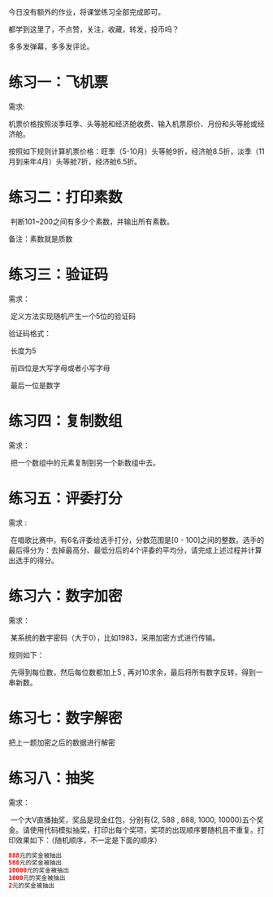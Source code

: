 今日没有额外的作业，将课堂练习全部完成即可。

都学到这里了，不点赞，关注，收藏，转发，投币吗？

多多发弹幕，多多发评论。

# 练习一：飞机票

需求:

​	机票价格按照淡季旺季、头等舱和经济舱收费、输入机票原价、月份和头等舱或经济舱。

​	按照如下规则计算机票价格：旺季（5-10月）头等舱9折，经济舱8.5折，淡季（11月到来年4月）头等舱7折，经济舱6.5折。







# 练习二：打印素数

​	判断101~200之间有多少个素数，并输出所有素数。

备注：素数就是质数







# 练习三：验证码

需求：

​	定义方法实现随机产生一个5位的验证码

验证码格式：

​	长度为5

​	前四位是大写字母或者小写字母

​	最后一位是数字







# 练习四：复制数组

需求：

​	把一个数组中的元素复制到另一个新数组中去。





# 练习五：评委打分

需求 :  

​	在唱歌比赛中，有6名评委给选手打分，分数范围是[0 - 100]之间的整数。选手的最后得分为：去掉最高分、最低分后的4个评委的平均分，请完成上述过程并计算出选手的得分。



# 练习六：数字加密

需求：

​	某系统的数字密码（大于0），比如1983，采用加密方式进行传输。

规则如下：

​	先得到每位数，然后每位数都加上5 , 再对10求余，最后将所有数字反转，得到一串新数。





# 练习七：数字解密

把上一题加密之后的数据进行解密



# 练习八：抽奖

需求：

​	一个大V直播抽奖，奖品是现金红包，分别有{2, 588 , 888, 1000, 10000}五个奖金。请使用代码模拟抽奖，打印出每个奖项，奖项的出现顺序要随机且不重复。打印效果如下：（随机顺序，不一定是下面的顺序）

```java
888元的奖金被抽出
588元的奖金被抽出
10000元的奖金被抽出
1000元的奖金被抽出
2元的奖金被抽出
```







